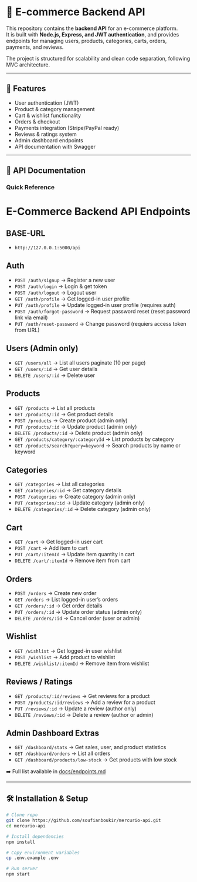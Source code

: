 # 🛒 E-commerce Backend API

This repository contains the **backend API** for an e-commerce platform.  
It is built with **Node.js, Express, and JWT authentication**, and provides endpoints for managing users, products, categories, carts, orders, payments, and reviews.

The project is structured for scalability and clean code separation, following MVC architecture.

---

## 🚀 Features

- User authentication (JWT)
- Product & category management
- Cart & wishlist functionality
- Orders & checkout
- Payments integration (Stripe/PayPal ready)
- Reviews & ratings system
- Admin dashboard endpoints
- API documentation with Swagger

---

## 📖 API Documentation

### Quick Reference

# E-Commerce Backend API Endpoints

## BASE-URL

- `http://127.0.0.1:5000/api`

## Auth

- `POST /auth/signup` → Register a new user
- `POST /auth/login` → Login & get token
- `POST /auth/logout` → Logout user
- `GET /auth/profile` → Get logged-in user profile
- `PUT /auth/profile` → Update logged-in user profile (requires auth)
- `POST /auth/forgot-password` → Request password reset (reset password link via email)
- `PUT /auth/reset-password` → Change password (requiers access token from URL)

## Users (Admin only)

- `GET /users/all` → List all users paginate (10 per page)
- `GET /users/:id` → Get user details
- `DELETE /users/:id` → Delete user

## Products

- `GET /products` → List all products
- `GET /products/:id` → Get product details
- `POST /products` → Create product (admin only)
- `PUT /products/:id` → Update product (admin only)
- `DELETE /products/:id` → Delete product (admin only)
- `GET /products/category/:categoryId` → List products by category
- `GET /products/search?query=keyword` → Search products by name or keyword

## Categories

- `GET /categories` → List all categories
- `GET /categories/:id` → Get category details
- `POST /categories` → Create category (admin only)
- `PUT /categories/:id` → Update category (admin only)
- `DELETE /categories/:id` → Delete category (admin only)

## Cart

- `GET /cart` → Get logged-in user cart
- `POST /cart` → Add item to cart
- `PUT /cart/:itemId` → Update item quantity in cart
- `DELETE /cart/:itemId` → Remove item from cart

## Orders

- `POST /orders` → Create new order
- `GET /orders` → List logged-in user’s orders
- `GET /orders/:id` → Get order details
- `PUT /orders/:id` → Update order status (admin only)
- `DELETE /orders/:id` → Cancel order (user or admin)

## Wishlist

- `GET /wishlist` → Get logged-in user wishlist
- `POST /wishlist` → Add product to wishlist
- `DELETE /wishlist/:itemId` → Remove item from wishlist

## Reviews / Ratings

- `GET /products/:id/reviews` → Get reviews for a product
- `POST /products/:id/reviews` → Add a review for a product
- `PUT /reviews/:id` → Update a review (author only)
- `DELETE /reviews/:id` → Delete a review (author or admin)

## Admin Dashboard Extras

- `GET /dashboard/stats` → Get sales, user, and product statistics
- `GET /dashboard/orders` → List all orders
- `GET /dashboard/products/low-stock` → Get products with low stock

➡️ Full list available in [docs/endpoints.md](./src/docs/endpoints.md)

---

## 🛠️ Installation & Setup

```bash
# Clone repo
git clone https://github.com/soufianboukir/mercurio-api.git
cd mercurio-api

# Install dependencies
npm install

# Copy environment variables
cp .env.example .env

# Run server
npm start

```
